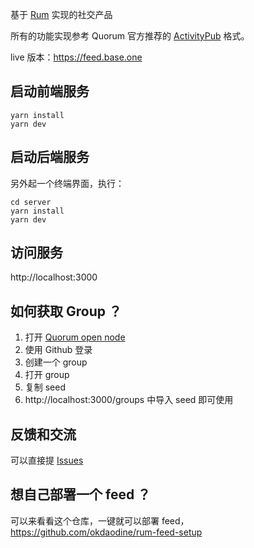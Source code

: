 基于 [Rum](https://github.com/rumsystem/quorum) 实现的社交产品

所有的功能实现参考 Quorum 官方推荐的 [ActivityPub](https://docs.rumsystem.net/docs/data-format-and-examples/) 格式。

live 版本：https://feed.base.one

## 启动前端服务

```
yarn install
yarn dev
```

## 启动后端服务

另外起一个终端界面，执行：

```
cd server
yarn install
yarn dev
```

## 访问服务

http://localhost:3000

## 如何获取 Group ？

1. 打开 [Quorum open node](https://node.rumsystem.net/)
2. 使用 Github 登录
3. 创建一个 group
4. 打开 group
5. 复制 seed
6. http://localhost:3000/groups 中导入 seed 即可使用

## 反馈和交流

可以直接提 [Issues](https://github.com/okdaodine/rum-feed/issues)

## 想自己部署一个 feed ？

可以来看看这个仓库，一键就可以部署 feed，https://github.com/okdaodine/rum-feed-setup